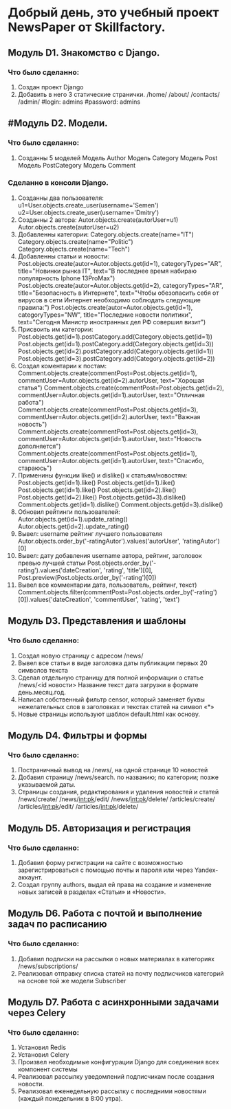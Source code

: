 # **Добрый день, это учебный проект NewsPaper от Skillfactory.**


## Модуль D1. Знакомство с Django.
### Что было сделанно:
1. Создан проект Django
2. Добавить в него 3 статические странички.
    /home/
    /about/
    /contacts/
    /admin/
        #login: admins
        #password: admins


## #Модуль D2. Модели.
### Что было сделанно:
1. Созданны 5 моделей
    Модель Author
    Модель Category
    Модель Post
    Модель PostCategory
    Модель Comment

### Сделанно в консоли Django.
1. Созданны два пользователя:
        u1=User.objects.create_user(username='Semen')
        u2=User.objects.create_user(username='Dmitry')
3. Созданны 2 автора:
        Autor.objects.create(autorUser=u1)
        Autor.objects.create(autorUser=u2)
3. Добавленны категории:
        Category.objects.create(name="IT")
        Category.objects.create(name="Politic")
        Category.objects.create(name="Tech")
4. Добавленны статьи и новости:
        Post.objects.create(autor=Autor.objects.get(id=1), categoryTypes="AR", title="Новинки рынка IT", text="В последнее время набираю популярность Iphone 13ProMax")
        Post.objects.create(autor=Autor.objects.get(id=2), categoryTypes="AR", title="Безопасность в Интернете", text="Чтобы обезопасить себя от вирусов в сети Интернет необходимо соблюдать следующие правила:")
        Post.objects.create(autor=Autor.objects.get(id=1), categoryTypes="NW", title="Последние новости политики", text="Сегодня Министр иностранных дел РФ совершил визит")
5. Присвоить им категории:
        Post.objects.get(id=1).postCategory.add(Category.objects.get(id=1))
        Post.objects.get(id=1).postCategory.add(Category.objects.get(id=3))
        Post.objects.get(id=2).postCategory.add(Category.objects.get(id=1))
        Post.objects.get(id=3).postCategory.add(Category.objects.get(id=2))
6. Создал коментарии к постам:
        Comment.objects.create(commentPost=Post.objects.get(id=1), commentUser=Autor.objects.get(id=2).autorUser, text="Хорошая статья")
        Comment.objects.create(commentPost=Post.objects.get(id=2), commentUser=Autor.objects.get(id=1).autorUser, text="Отличная работа")
        Comment.objects.create(commentPost=Post.objects.get(id=3), commentUser=Autor.objects.get(id=2).autorUser, text="Важная новость")
        Comment.objects.create(commentPost=Post.objects.get(id=3), commentUser=Autor.objects.get(id=1).autorUser, text="Новость дополняется")
        Comment.objects.create(commentPost=Post.objects.get(id=1), commentUser=Autor.objects.get(id=1).autorUser, text="Спасибо, стараюсь")
6. Применины функции like() и dislike() к статьям/новостям:
        Post.objects.get(id=1).like()
        Post.objects.get(id=1).like()
        Post.objects.get(id=1).like()
        Post.objects.get(id=2).like()
        Post.objects.get(id=2).like()
        Post.objects.get(id=3).dislike()
        Comment.objects.get(id=1).dislike()
        Comment.objects.get(id=3).dislike()
7. Обновил рейтинги пользователей:
        Autor.objects.get(id=1).update_rating()
        Autor.objects.get(id=2).update_rating()
8. Вывел:
    username
    рейтинг лучшего пользователя
        Autor.objects.order_by('-ratingAutor').values('autorUser', 'ratingAutor')[0]
9. Вывел:
    дату добавления 
    username автора, 
    рейтинг, 
    заголовок
    превью лучшей статьи
        Post.objects.order_by('-rating').values('dateCreation', 'rating', 'title')[0], Post.preview(Post.objects.order_by('-rating')[0])
10. Вывел все комментарии
    дата, 
    пользователь, 
    рейтинг, 
    текст)
        Comment.objects.filter(commentPost=Post.objects.order_by('-rating')[0]).values('dateCreation', 'commentUser', 'rating', 'text')


## Модуль D3. Представления и шаблоны
### Что было сделанно:
1. Создал новую страницу с адресом /news/
2. Вывел все статьи в виде
    заголовка
    даты публикации
    первых 20 символов текста
3. Сделал отдельную страницу для полной информации о статье /news/<id новости>
    Название
    текст
    дата загрузки в формате день.месяц.год.
4. Написал собственный фильтр censor, который заменяет буквы нежелательных слов в заголовках и текстах статей на символ «*»
5. Новые страницы используют шаблон default.html как основу.


## Модуль D4. Фильтры и формы
### Что было сделанно:
1. Постраничный вывод на /news/, на одной странице 10 новостей
2. Добавил страницу /news/search.
    по названию;
    по категории;
    позже указываемой даты.
3. Страницы создания, редактирования и удаления новостей и статей
    /news/create/
    /news/<int:pk>/edit/
    /news/<int:pk>/delete/
    /articles/create/
    /articles/<int:pk>/edit/
    /articles/<int:pk>/delete/


## Модуль D5. Авторизация и регистрация
### Что было сделанно:
1. Добавил форму ркгистрации на сайте с возможностью зарегистрироваться с помощью почты и пароля или через Yandex-аккаунт.
2. Создал группу authors, выдал ей права на создание и изменение новых записей в разделах «Статьи» и «Новости».


## Модуль D6. Работа с почтой и выполнение задач по расписанию
### Что было сделанно:
1. Добавил подписки на рассылки о новых материалах в категориях
    /news/subscriptions/
2. Реализовал отправку списка статей на почту подписчиков категорий на основе той же модели Subscriber


## Модуль D7. Работа с асинхронными задачами через Celery
### Что было сделанно:
1. Установил Redis
2. Установил Celery
3. Произвел необходимые конфигурации Django для соединения всех компонент системы
4. Реализовал рассылку уведомлений подписчикам после создания новости.
5. Реализовал еженедельную рассылку с последними новостями (каждый понедельник в 8:00 утра).
